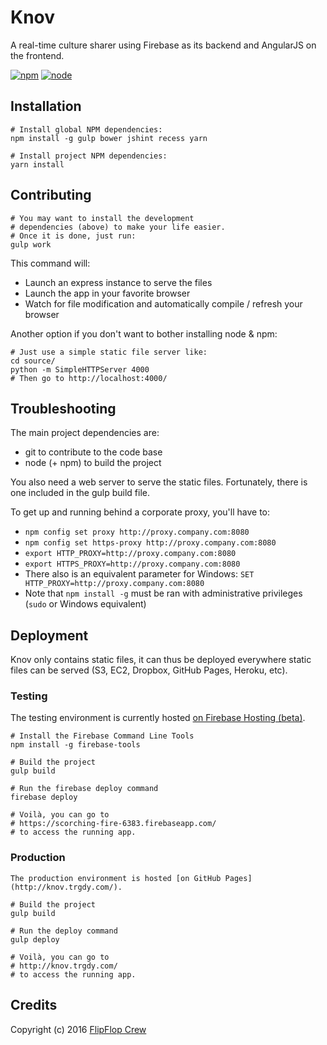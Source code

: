 Knov
====

A real-time culture sharer using Firebase as its backend and AngularJS on the frontend.

[![npm](https://img.shields.io/npm/v/npm.svg)]()
[![node](https://img.shields.io/node/v/gh-badges.svg)]()

## Installation

    # Install global NPM dependencies:
    npm install -g gulp bower jshint recess yarn

    # Install project NPM dependencies:
    yarn install

## Contributing

    # You may want to install the development
    # dependencies (above) to make your life easier.
    # Once it is done, just run:
    gulp work

This command will:

- Launch an express instance to serve the files
- Launch the app in your favorite browser
- Watch for file modification and automatically compile / refresh your browser

Another option if you don't want to bother installing node & npm:

    # Just use a simple static file server like:
    cd source/
    python -m SimpleHTTPServer 4000
    # Then go to http://localhost:4000/

## Troubleshooting

The main project dependencies are:
- git to contribute to the code base
- node (+ npm) to build the project

You also need a web server to serve the static files. Fortunately, there is one included in the gulp build file.

To get up and running behind a corporate proxy, you'll have to:
- `npm config set proxy http://proxy.company.com:8080`
- `npm config set https-proxy http://proxy.company.com:8080`
- `export HTTP_PROXY=http://proxy.company.com:8080`
- `export HTTPS_PROXY=http://proxy.company.com:8080`
- There also is an equivalent parameter for Windows: `SET HTTP_PROXY=http://proxy.company.com:8080`
- Note that `npm install -g` must be ran with administrative privileges (`sudo` or Windows equivalent)

## Deployment

Knov only contains static files, it can thus be deployed everywhere static files can be served (S3, EC2, Dropbox, GitHub Pages, Heroku, etc).

### Testing

The testing environment is currently hosted [on Firebase Hosting (beta)](https://scorching-fire-6383.firebaseapp.com/).

    # Install the Firebase Command Line Tools
    npm install -g firebase-tools

    # Build the project
    gulp build

    # Run the firebase deploy command
    firebase deploy

    # Voilà, you can go to
    # https://scorching-fire-6383.firebaseapp.com/
    # to access the running app.

### Production

    The production environment is hosted [on GitHub Pages](http://knov.trgdy.com/).

    # Build the project
    gulp build

    # Run the deploy command
    gulp deploy

    # Voilà, you can go to
    # http://knov.trgdy.com/
    # to access the running app.

## Credits

Copyright (c) 2016 [FlipFlop Crew](https://github.com/FlipFlopWeekly)
